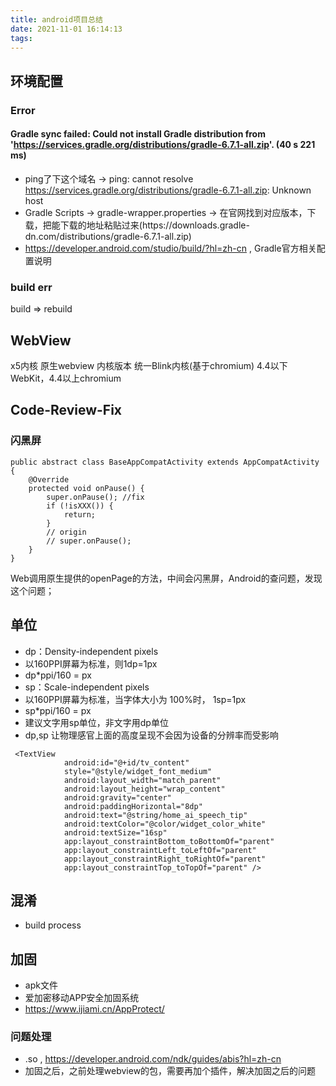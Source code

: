 ```yaml
---
title: android项目总结
date: 2021-11-01 16:14:13
tags:
---
```

## 环境配置
### Error 
#### Gradle sync failed: Could not install Gradle distribution from 'https://services.gradle.org/distributions/gradle-6.7.1-all.zip'. (40 s 221 ms)
- ping了下这个域名 -> ping: cannot resolve https://services.gradle.org/distributions/gradle-6.7.1-all.zip: Unknown host
- Gradle Scripts ->  gradle-wrapper.properties -> 在官网找到对应版本，下载，把能下载的地址粘贴过来(https\://downloads.gradle-dn.com/distributions/gradle-6.7.1-all.zip) 
- https://developer.android.com/studio/build/?hl=zh-cn , Gradle官方相关配置说明

### build err
build => rebuild


## WebView
x5内核	原生webview
内核版本	统一Blink内核(基于chromium)	4.4以下WebKit，4.4以上chromium


## Code-Review-Fix
### 闪黑屏
```
public abstract class BaseAppCompatActivity extends AppCompatActivity {
    @Override
    protected void onPause() {
        super.onPause(); //fix
        if (!isXXX()) {
            return;
        }
        // origin 
        // super.onPause(); 
    }
}
```
Web调用原生提供的openPage的方法，中间会闪黑屏，Android的查问题，发现这个问题；

## 单位
- dp：Density-independent pixels
- 以160PPI屏幕为标准，则1dp=1px
- dp*ppi/160 = px
- sp：Scale-independent pixels
- 以160PPI屏幕为标准，当字体大小为 100%时， 1sp=1px
- sp*ppi/160 = px
- 建议文字用sp单位，非文字用dp单位
- dp,sp 让物理感官上面的高度呈现不会因为设备的分辨率而受影响
```
 <TextView
            android:id="@+id/tv_content"
            style="@style/widget_font_medium"
            android:layout_width="match_parent"
            android:layout_height="wrap_content"
            android:gravity="center"
            android:paddingHorizontal="8dp"
            android:text="@string/home_ai_speech_tip"
            android:textColor="@color/widget_color_white"
            android:textSize="16sp"
            app:layout_constraintBottom_toBottomOf="parent"
            app:layout_constraintLeft_toLeftOf="parent"
            app:layout_constraintRight_toRightOf="parent"
            app:layout_constraintTop_toTopOf="parent" />

```
## 混淆
- build process
## 加固
- apk文件
- 爱加密移动APP安全加固系统
- https://www.ijiami.cn/AppProtect/
### 问题处理
- .so , https://developer.android.com/ndk/guides/abis?hl=zh-cn
- 加固之后，之前处理webview的包，需要再加个插件，解决加固之后的问题